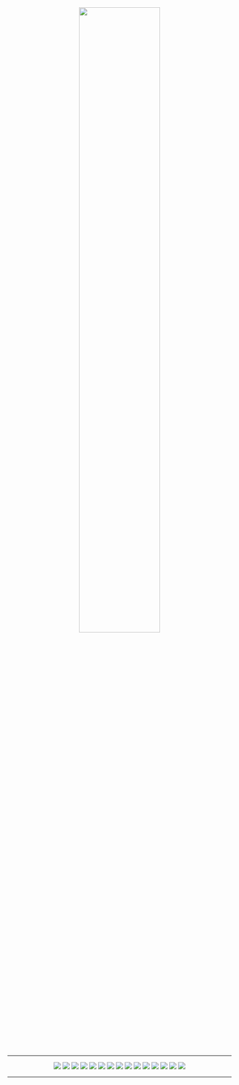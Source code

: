 <div align="center">
    <img width="60%" src="https://github-readme-streak-stats.herokuapp.com/?user=marcoslafoz&theme=graywhite&hide_border=false"> <!--theme: vue | graywhite-->
</div>

---

<div align="center">
    <img src="https://img.shields.io/badge/css3-%231572B6.svg?style=for-the-badge&logo=css3&logoColor=white" > 
    <img src="https://img.shields.io/badge/html5-%23E34F26.svg?style=for-the-badge&logo=html5&logoColor=white" > 
    <img src="https://img.shields.io/badge/java-%23ED8B00.svg?style=for-the-badge&logo=java&logoColor=white" > 
    <img src="https://img.shields.io/badge/javascript-%23323330.svg?style=for-the-badge&logo=javascript&logoColor=%23F7DF1E" > 
    <img src="https://img.shields.io/badge/markdown-%23000000.svg?style=for-the-badge&logo=markdown&logoColor=white" > 
    <img src="https://img.shields.io/badge/react-%2320232a.svg?style=for-the-badge&logo=react&logoColor=%2361DAFB" > 
    <img src="https://img.shields.io/badge/MariaDB-003545?style=for-the-badge&logo=mariadb&logoColor=white" > 
    <img src="https://img.shields.io/badge/MongoDB-%234ea94b.svg?style=for-the-badge&logo=mongodb&logoColor=white" > 
    <img src="https://img.shields.io/badge/mysql-%2300f.svg?style=for-the-badge&logo=mysql&logoColor=white" > 
    <img src="https://img.shields.io/badge/adobeillustrator-%23FF9A00.svg?style=for-the-badge&logo=adobeillustrator&logoColor=white" > 
    <img src="https://img.shields.io/badge/adobephotoshop-%2331A8FF.svg?style=for-the-badge&logo=adobephotoshop&logoColor=white" >  
    <img src="https://img.shields.io/badge/figma-%23F24E1E.svg?style=for-the-badge&logo=figma&logoColor=white" > 
    <img src="https://img.shields.io/badge/Linux-FCC624?style=for-the-badge&logo=linux&logoColor=black" > 
    <img src="https://img.shields.io/badge/docker-%230db7ed.svg?style=for-the-badge&logo=docker&logoColor=white" > 
    <img src="https://img.shields.io/badge/Notion-%23000000.svg?style=for-the-badge&logo=notion&logoColor=white" >
</div>

---
